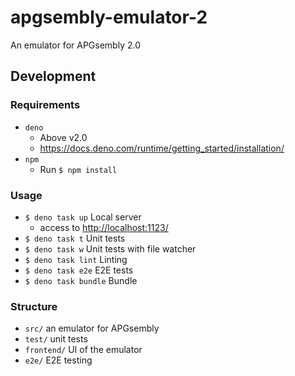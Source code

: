 # apgsembly-emulator-2

An emulator for APGsembly 2.0

## Development

### Requirements

- `deno`
  - Above v2.0
  - https://docs.deno.com/runtime/getting_started/installation/
- `npm`
  - Run `$ npm install`

### Usage

- `$ deno task up` Local server
  - access to [http://localhost:1123/](http://localhost:1123/)
- `$ deno task t` Unit tests
- `$ deno task w` Unit tests with file watcher
- `$ deno task lint` Linting
- `$ deno task e2e` E2E tests
- `$ deno task bundle` Bundle

### Structure

- `src/` an emulator for APGsembly
- `test/` unit tests
- `frontend/` UI of the emulator
- `e2e/` E2E testing
